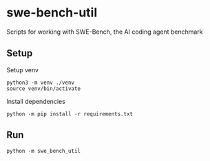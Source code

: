 # swe-bench-util
Scripts for working with SWE-Bench, the AI coding agent benchmark 

## Setup

Setup venv
```
python3 -m venv ./venv
source venv/bin/activate
```

Install dependencies
```
python -m pip install -r requirements.txt
```

## Run
```
python -m swe_bench_util
```